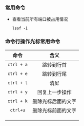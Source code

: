 

### 常用命令

- 查看当前所有端口被占用情况

  ``````shell
  lsof -i
  ``````



### 命令行操作光标常用命令

|      命令      |        含义        |
| :------------: | :----------------: |
| ```ctrl + a``` |     跳转到行首     |
| ```ctrl + e``` |     跳转到行尾     |
| ```ctrl + l``` |        清屏        |
| ```ctrl + y``` |   回复上一步操作   |
| ```ctrl + k``` | 删除光标后面的文字 |
|  ```ctrl+u```  | 删除光标前面的文字 |
|                |                    |
|                |                    |
|                |                    |


